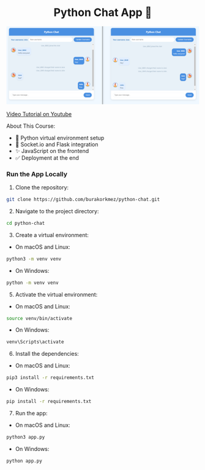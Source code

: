 <h1 align="center">Python Chat App 💬</h1>

![Demo App](/screenshot-for-readme.png)

[Video Tutorial on Youtube](https://youtu.be/h991oLxOxeM)

About This Course:

-   🚀 Python virtual environment setup
-   💬 Socket.io and Flask integration
-   ✨ JavaScript on the frontend
-   ✅ Deployment at the end

### Run the App Locally

1. Clone the repository:

```bash
git clone https://github.com/burakorkmez/python-chat.git
```

2. Navigate to the project directory:

```bash
cd python-chat
```

3. Create a virtual environment:

-   On macOS and Linux:

```bash
python3 -m venv venv
```

-   On Windows:

```bash
python -m venv venv
```

5. Activate the virtual environment:

-   On macOS and Linux:

```bash
source venv/bin/activate
```

-   On Windows:

```bash
venv\Scripts\activate
```

6. Install the dependencies:

-   On macOS and Linux:

```bash
pip3 install -r requirements.txt
```

-   On Windows:

```bash
pip install -r requirements.txt
```

7. Run the app:

-   On macOS and Linux:

```bash
python3 app.py
```

-   On Windows:

```bash
python app.py
```
